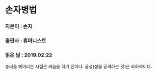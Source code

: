 # 손자병법
### 지은이 : 손자
### 출판사 : 휴머니스트
### 읽은 날 : 2019.02.22

승리를 헤아리는 시점은 싸움을 하기 전이다.
공성(성을 공격하는 것)은 최하책이다.